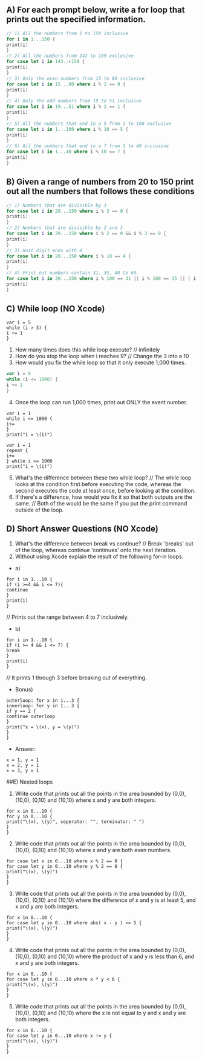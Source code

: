 ## A) For each prompt below, write a for loop that prints out the specified information.
```swift
// 1) All the numbers from 1 to 150 inclusive
for i in 1...150 {
print(i)
}
// 2) All the numbers from 142 to 159 exclusive
for case let i in 143..<159 {
print(i)
}
// 3) Only the even numbers from 15 to 80 inclusive
for case let i in 15...80 where i % 2 == 0 {
print(i)
}
// 4) Only the odd numbers from 19 to 51 inclusive
for case let i in 19...51 where i % 2 == 1 {
print(i)
}
// 5) All the numbers that end in a 5 from 1 to 100 exclusive
for case let i in 1...100 where i % 10 == 5 {
print(i)
}
// 6) All the numbers that end in a 7 from 1 to 40 inclusive
for case let i in 1...40 where i % 10 == 7 {
print(i)
}
```
## B) Given a range of numbers from 20 to 150 print out all the numbers that follows these conditions
```swift
// 1) Numbers that are divisible by 3
for case let i in 20...150 where i % 3 == 0 {
print(i)
}
// 2) Numbers that are divisible by 2 and 3
for case let i in 20...150 where i % 2 == 0 && i % 3 == 0 {
print(i)
}
// 3) Unit digit ends with 4
for case let i in 20...150 where i % 10 == 4 {
print(i)
}
// 4) Print out numbers contain 31, 35, 40 to 60.
for case let i in 20...150 where i % 100 == 31 || i % 100 == 35 || ( i % 100 >= 40 && i % 100 <= 60 ) {
print(i)
}
```
## C) While loop (NO Xcode)
```
var i = 5
while (i > 3) {
i += 1
}
```
1) How many times does this while loop execute?
// infinitely
2) How do you stop the loop when i reaches 9?
// Change the 3 into a 10
3) How would you fix the while loop so that it only execute 1,000 times.
```swift
var i = 0
while (i <= 1000) {
i += 1
}
```
4) Once the loop can run 1,000 times, print out ONLY the event number.
```
var i = 1
while i <= 1000 {
i+=
}
print("i = \(i)")
```
```
var i = 1
repeat {
i+=
} while i <= 1000
print("i = \(i)")
```
5) What's the difference between these two while loop?
// The while loop looks at the condition first before executing the code, whereas the second executes the code at least once, before looking at the condition. 
6) If there's a difference, how would you fix it so that both outputs are the same.
// Both of the would be the same if you put the print command outside of the loop.  
## D) Short Answer Questions (NO Xcode)
1) What's the difference between break vs continue?
// Break 'breaks' out of the loop, whereas continue 'continues' onto the next iteration.
2) Without using Xcode explain the result of the following for-in loops.
* a)
```
for i in 1...10 {
if (i >=4 && i <= 7){
continue
}
print(i)
}
```
// Prints out the range between 4 to 7 inclusively.
* b)
```
for i in 1...10 {
if (i >= 4 && i <= 7) {
break
}
print(i)
}
```
// It prints 1 through 3 before breaking out of everything. 
* Bonus)
```
outerloop: for x in 1...3 {
innerloop: for y in 1...3 {
if y == 2 {
continue outerloop
}
print("x = \(x), y = \(y)")
}
}
```
* Answer: 
```
x = 1, y = 1
x = 2, y = 1 
x = 3, y = 1
```
##E) Nested loops
1) Write code that prints out all the points in the area bounded by (0,0), (10,0), (0,10) and (10,10) where x and y are both integers.
```
for x in 0...10 {
for y in 0...10 {
print("\(x), \(y)", seperator: "", terminator: " ")
}
}
```
2) Write code that prints out all the points in the area bounded by (0,0), (10,0), (0,10) and (10,10) where x and y are both even numbers.
```
for case let x in 0...10 where x % 2 == 0 {
for case let y in 0...10 where y % 2 == 0 {
print("\(x), \(y)")
}
}
```
3) Write code that prints out all the points in the area bounded by (0,0), (10,0), (0,10) and (10,10) where the difference of x and y is at least 5, and x and y are both integers.
```
for x in 0...10 {
for case let y in 0...10 where abs( x - y ) >= 5 {
print("\(x), \(y)")
}
}
```
4) Write code that prints out all the points in the area bounded by (0,0), (10,0), (0,10) and (10,10) where the product of x and y is less than 6, and x and y are both integers.
```
for x in 0...10 {
for case let y in 0...10 where x * y < 6 {
print("\(x), \(y)")
}
}
```
5) Write code that prints out all the points in the area bounded by (0,0), (10,0), (0,10) and (10,10) where the x is not equal to y and x and y are both integers.
```
for x in 0...10 {
for case let y in 0...10 where x != y {
print("\(x), \(y)")
}
}
```